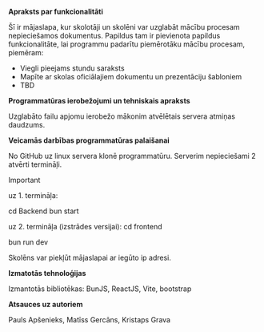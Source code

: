 **Apraksts par funkcionalitāti**

Šī ir mājaslapa, kur skolotāji un skolēni var uzglabāt mācību procesam nepieciešamos dokumentus. Papildus tam ir pievienota papildus funkcionalitāte, lai programmu padarītu piemērotāku mācību procesam, piemēram:
* Viegli pieejams stundu saraksts
* Mapīte ar skolas oficiālajiem dokumentu un prezentāciju šabloniem
* TBD

**Programmatūras ierobežojumi un tehniskais apraksts**

Uzglabāto failu apjomu ierobežo mākonim atvēlētais servera atmiņas daudzums.

**Veicamās darbības programmatūras palaišanai**

No GitHub uz linux servera klonē programmatūru. Serverim nepieciešami 2 atvērti termināļi.

>[!IMPORTANT]
>uz 1. termināļa:
>
>cd Backend
>bun start
>
>
>uz 2. termināļa (izstrādes versijai):
>cd frontend
>
>bun run dev

Skolēns var piekļūt mājaslapai ar iegūto ip adresi.

**Izmatotās tehnoloģijas**

Izmantotās bibliotēkas: BunJS, ReactJS, Vite, bootstrap

**Atsauces uz autoriem**

Pauls Apšenieks, Matīss Gercāns, Kristaps Grava
